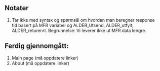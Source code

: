 ## Notater
1. Tar ikke med syntax og spørmsål om hvordan man beregner response tid basert på MFR variabel og ALDER_Utsend, ALDER_utfylt, ALDER_returenrt. Begrunnelse: Vi leverer ikke ut MFR data lengre.


## Ferdig gjennomgått:
1. Main page (må oppdatere linker)
2. About (må oppdatere linker)
